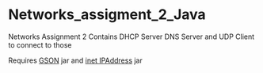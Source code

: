 # Networks_assigment_2_Java

Networks Assignment 2 Contains DHCP Server DNS Server and UDP Client to connect to those

Requires [GSON](https://github.com/google/gson) jar and [inet IPAddress](https://github.com/seancfoley/IPAddress) jar

